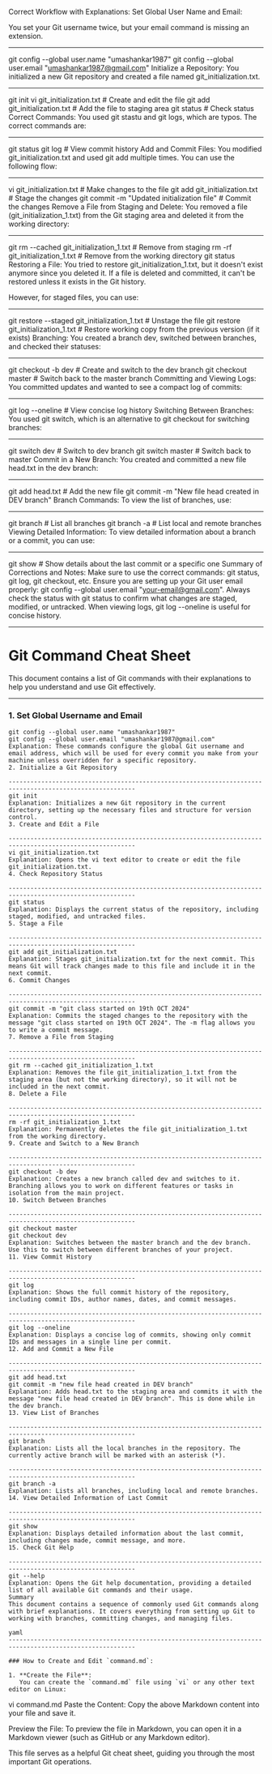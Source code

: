  

Correct Workflow with Explanations:
Set Global User Name and Email:

You set your Git username twice, but your email command is missing an extension.
 
---------------------------------------------------------------------------------------------------------
git config --global user.name "umashankar1987"
git config --global user.email "umashankar1987@gmail.com"
Initialize a Repository: You initialized a new Git repository and created a file named git_initialization.txt.

 
---------------------------------------------------------------------------------------------------------
git init
vi git_initialization.txt  # Create and edit the file
git add git_initialization.txt  # Add the file to staging area
git status  # Check status
Correct Commands: You used git stastu and git logs, which are typos. The correct commands are:

 
---------------------------------------------------------------------------------------------------------
git status
git log  # View commit history
Add and Commit Files: You modified git_initialization.txt and used git add multiple times. You can use the following flow:

 
---------------------------------------------------------------------------------------------------------
vi git_initialization.txt  # Make changes to the file
git add git_initialization.txt  # Stage the changes
git commit -m "Updated initialization file"  # Commit the changes
Remove a File from Staging and Delete: You removed a file (git_initialization_1.txt) from the Git staging area and deleted it from the working directory:

 
---------------------------------------------------------------------------------------------------------
git rm --cached git_initialization_1.txt  # Remove from staging
rm -rf git_initialization_1.txt  # Remove from the working directory
git status
Restoring a File: You tried to restore git_initialization_1.txt, but it doesn't exist anymore since you deleted it. If a file is deleted and committed, it can't be restored unless it exists in the Git history.

However, for staged files, you can use:

 
---------------------------------------------------------------------------------------------------------
git restore --staged git_initialization_1.txt  # Unstage the file
git restore git_initialization_1.txt  # Restore working copy from the previous version (if it exists)
Branching: You created a branch dev, switched between branches, and checked their statuses:

 
---------------------------------------------------------------------------------------------------------
git checkout -b dev  # Create and switch to the dev branch
git checkout master  # Switch back to the master branch
Committing and Viewing Logs: You committed updates and wanted to see a compact log of commits:

 
---------------------------------------------------------------------------------------------------------
git log --oneline  # View concise log history
Switching Between Branches: You used git switch, which is an alternative to git checkout for switching branches:

 
---------------------------------------------------------------------------------------------------------
git switch dev  # Switch to dev branch
git switch master  # Switch back to master
Commit in a New Branch: You created and committed a new file head.txt in the dev branch:

 
---------------------------------------------------------------------------------------------------------
git add head.txt  # Add the new file
git commit -m "New file head created in DEV branch"
Branch Commands: To view the list of branches, use:
 
---------------------------------------------------------------------------------------------------------
git branch  # List all branches
git branch -a  # List local and remote branches
Viewing Detailed Information: To view detailed information about a branch or a commit, you can use:
 
---------------------------------------------------------------------------------------------------------
git show  # Show details about the last commit or a specific one
Summary of Corrections and Notes:
Make sure to use the correct commands: git status, git log, git checkout, etc.
Ensure you are setting up your Git user email properly: git config --global user.email "your-email@gmail.com".
Always check the status with git status to confirm what changes are staged, modified, or untracked.
When viewing logs, git log --oneline is useful for concise history.




---------------------------------------------------------------------------------------------------------
# Git Command Cheat Sheet

This document contains a list of Git commands with their explanations to help you understand and use Git effectively.

---

### 1. Set Global Username and Email

``` 
git config --global user.name "umashankar1987"
git config --global user.email "umashankar1987@gmail.com"
Explanation: These commands configure the global Git username and email address, which will be used for every commit you make from your machine unless overridden for a specific repository.
2. Initialize a Git Repository
 
---------------------------------------------------------------------------------------------------------
git init
Explanation: Initializes a new Git repository in the current directory, setting up the necessary files and structure for version control.
3. Create and Edit a File
 
---------------------------------------------------------------------------------------------------------
vi git_initialization.txt
Explanation: Opens the vi text editor to create or edit the file git_initialization.txt.
4. Check Repository Status
 
---------------------------------------------------------------------------------------------------------
git status
Explanation: Displays the current status of the repository, including staged, modified, and untracked files.
5. Stage a File
 
---------------------------------------------------------------------------------------------------------
git add git_initialization.txt
Explanation: Stages git_initialization.txt for the next commit. This means Git will track changes made to this file and include it in the next commit.
6. Commit Changes
 
---------------------------------------------------------------------------------------------------------
git commit -m "git class started on 19th OCT 2024"
Explanation: Commits the staged changes to the repository with the message "git class started on 19th OCT 2024". The -m flag allows you to write a commit message.
7. Remove a File from Staging
 
---------------------------------------------------------------------------------------------------------
git rm --cached git_initialization_1.txt
Explanation: Removes the file git_initialization_1.txt from the staging area (but not the working directory), so it will not be included in the next commit.
8. Delete a File
 
---------------------------------------------------------------------------------------------------------
rm -rf git_initialization_1.txt
Explanation: Permanently deletes the file git_initialization_1.txt from the working directory.
9. Create and Switch to a New Branch
 
---------------------------------------------------------------------------------------------------------
git checkout -b dev
Explanation: Creates a new branch called dev and switches to it. Branching allows you to work on different features or tasks in isolation from the main project.
10. Switch Between Branches
 
---------------------------------------------------------------------------------------------------------
git checkout master
git checkout dev
Explanation: Switches between the master branch and the dev branch. Use this to switch between different branches of your project.
11. View Commit History
 
---------------------------------------------------------------------------------------------------------
git log
Explanation: Shows the full commit history of the repository, including commit IDs, author names, dates, and commit messages.
 
---------------------------------------------------------------------------------------------------------
git log --oneline
Explanation: Displays a concise log of commits, showing only commit IDs and messages in a single line per commit.
12. Add and Commit a New File
 
---------------------------------------------------------------------------------------------------------
git add head.txt
git commit -m "new file head created in DEV branch"
Explanation: Adds head.txt to the staging area and commits it with the message "new file head created in DEV branch". This is done while in the dev branch.
13. View List of Branches
 
---------------------------------------------------------------------------------------------------------
git branch
Explanation: Lists all the local branches in the repository. The currently active branch will be marked with an asterisk (*).
 
---------------------------------------------------------------------------------------------------------
git branch -a
Explanation: Lists all branches, including local and remote branches.
14. View Detailed Information of Last Commit
 
---------------------------------------------------------------------------------------------------------
git show
Explanation: Displays detailed information about the last commit, including changes made, commit message, and more.
15. Check Git Help
 
---------------------------------------------------------------------------------------------------------
git --help
Explanation: Opens the Git help documentation, providing a detailed list of all available Git commands and their usage.
Summary
This document contains a sequence of commonly used Git commands along with brief explanations. It covers everything from setting up Git to working with branches, committing changes, and managing files.

yaml
---------------------------------------------------------------------------------------------------------

### How to Create and Edit `command.md`:

1. **Create the File**:
   You can create the `command.md` file using `vi` or any other text editor on Linux:

   ``` 
   vi command.md
Paste the Content: Copy the above Markdown content into your file and save it.

Preview the File: To preview the file in Markdown, you can open it in a Markdown viewer (such as GitHub or any Markdown editor).

This file serves as a helpful Git cheat sheet, guiding you through the most important Git operations.
